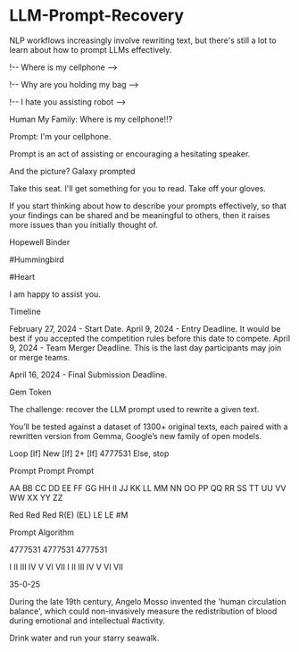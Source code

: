 # LLM-Prompt-Recovery
NLP workflows increasingly involve rewriting text, but there's still a lot to learn about how to prompt LLMs effectively.

!-- Where is my cellphone -->

!-- Why are you holding my bag -->

!-- I hate you assisting robot -->

Human My Family: Where is my cellphone!!?

Prompt: I'm your cellphone.

Prompt is an act of assisting or encouraging a hesitating speaker.

And the picture? Galaxy prompted

Take this seat.
I'll get something for you to read.
Take off your gloves.

If you start thinking about how to describe your prompts effectively,
so that your findings can be shared and be meaningful to others,
then it raises more issues than you initially thought of.

Hopewell Binder

#Hummingbird

#Heart

I am happy to assist you.

Timeline

February 27, 2024 - Start Date.
April 9, 2024 - Entry Deadline. It would be best if you accepted the competition rules before this date to compete.
April 9, 2024 - Team Merger Deadline. This is the last day participants may join or merge teams.

April 16, 2024 - Final Submission Deadline.

Gem Token

The challenge: recover the LLM prompt used to rewrite a given text.

You’ll be tested against a dataset of 1300+ original texts,
each paired with a rewritten version from Gemma,
Google’s new family of open models.

Loop
[If] New
[If] 2+
[If] 4777531
Else, stop

Prompt Prompt Prompt

AA
BB
CC
DD
EE
FF
GG
HH
II
JJ
KK
LL
MM
NN
OO
PP
QQ
RR
SS
TT
UU
VV
WW
XX
YY
ZZ

Red Red Red R(E)
(EL) LE LE #M

Prompt Algorithm

4777531
4777531
4777531

I II III IV V VI VII I II III IV V VI VII

35-0-25

During the late 19th century, Angelo Mosso invented the 'human circulation balance',
which could non-invasively measure the redistribution of blood during emotional and
intellectual #activity.

Drink water and run your starry seawalk.
